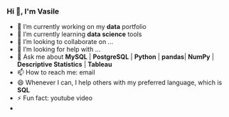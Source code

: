 ### Hi 👋, I'm Vasile


- 🔭 I’m currently working on my **data** portfolio
- 🌱 I’m currently learning **data science** tools
- 👯 I’m looking to collaborate on ...
- 🤔 I’m looking for help with ...
- 💬 Ask me about **MySQL** | **PostgreSQL** | **Python** | **pandas**| **NumPy** | **Descriptive Statistics** | **Tableau**
- 📫 How to reach me: email
- 😄 Whenever I can, I help others with my preferred language, which is **SQL**
- ⚡ Fun fact: youtube video
- 

